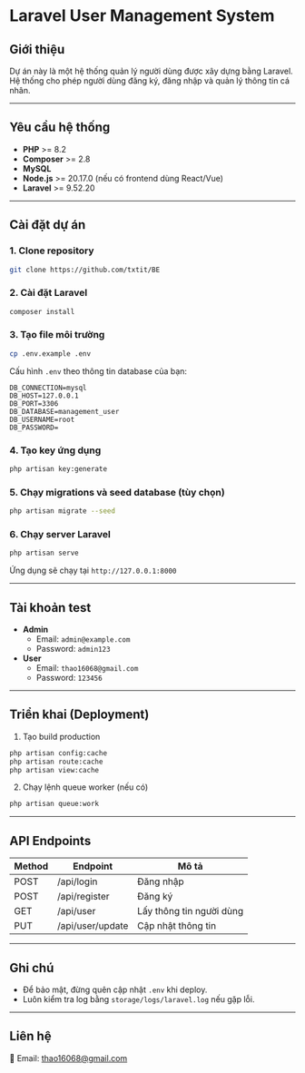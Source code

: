 # Laravel User Management System

## Giới thiệu
Dự án này là một hệ thống quản lý người dùng được xây dựng bằng Laravel. Hệ thống cho phép người dùng đăng ký, đăng nhập và quản lý thông tin cá nhân.

---

## Yêu cầu hệ thống
- **PHP** >= 8.2
- **Composer** >= 2.8
- **MySQL** 
- **Node.js** >= 20.17.0 (nếu có frontend dùng React/Vue)
- **Laravel** >= 9.52.20


---

## Cài đặt dự án
### 1. Clone repository
```bash
git clone https://github.com/txtit/BE

```

### 2. Cài đặt Laravel
```bash
composer install
```

### 3. Tạo file môi trường
```bash
cp .env.example .env
```
Cấu hình `.env` theo thông tin database của bạn:
```env
DB_CONNECTION=mysql
DB_HOST=127.0.0.1
DB_PORT=3306
DB_DATABASE=management_user
DB_USERNAME=root
DB_PASSWORD=
```

### 4. Tạo key ứng dụng
```bash
php artisan key:generate
```

### 5. Chạy migrations và seed database (tùy chọn)
```bash
php artisan migrate --seed
```

### 6. Chạy server Laravel
```bash
php artisan serve
```
Ứng dụng sẽ chạy tại `http://127.0.0.1:8000`

---

## Tài khoản test
- **Admin**
  - Email: `admin@example.com`
  - Password: `admin123`
- **User**
  - Email: `thao16068@gmail.com`
  - Password: `123456`

---

## Triển khai (Deployment)
1. Tạo build production
```bash
php artisan config:cache
php artisan route:cache
php artisan view:cache
```
2. Chạy lệnh queue worker (nếu có)
```bash
php artisan queue:work
```

---

## API Endpoints
| Method | Endpoint           | Mô tả                 |
|--------|-------------------|-----------------------|
| POST   | /api/login        | Đăng nhập             |
| POST   | /api/register     | Đăng ký               |
| GET    | /api/user         | Lấy thông tin người dùng |
| PUT    | /api/user/update  | Cập nhật thông tin    |

---

## Ghi chú
- Để bảo mật, đừng quên cập nhật `.env` khi deploy.
- Luôn kiểm tra log bằng `storage/logs/laravel.log` nếu gặp lỗi.

---

## Liên hệ
📧 Email: thao16068@gmail.com

